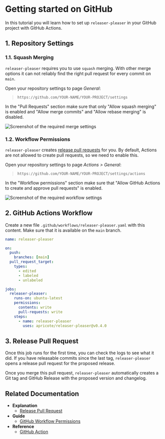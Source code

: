 # Getting started on GitHub

In this tutorial you will learn how to set up `releaser-pleaser` in your GitHub project with GitHub Actions.

## 1. Repository Settings

### 1.1. Squash Merging

`releaser-pleaser` requires you to use `squash` merging. With other merge options it can not reliably find the right pull request for every commit on `main`.

Open your repository settings to page _General_:

> `https://github.com/YOUR-NAME/YOUR-PROJECT/settings`

In the "Pull Requests" section make sure that only "Allow squash merging" is enabled and "Allow merge commits" and "Allow rebase merging" is disabled.

![Screenshot of the required merge settings](./github-settings-pr.png)

### 1.2. Workflow Permissions

`releaser-pleaser` creates [release pull requests](../explanation/release-pr.md) for you. By default, Actions are not allowed to create pull requests, so we need to enable this.

Open your repository settings to page _Actions > General_:

> `https://github.com/YOUR-NAME/YOUR-PROJECT/settings/actions`

In the "Workflow permissions" section make sure that "Allow GitHub Actions to create and approve pull requests" is enabled.

![Screenshot of the required workflow settings](./github-settings-workflow.png)

## 2. GitHub Actions Workflow

Create a new file `.github/workflows/releaser-pleaser.yaml` with this content. Make sure that it is available on the `main` branch.

```yaml
name: releaser-pleaser

on:
  push:
    branches: [main]
  pull_request_target:
    types:
      - edited
      - labeled
      - unlabeled

jobs:
  releaser-pleaser:
    runs-on: ubuntu-latest
    permissions:
      contents: write
      pull-requests: write
    steps:
      - name: releaser-pleaser
        uses: apricote/releaser-pleaser@v0.4.0
```

## 3. Release Pull Request

Once this job runs for the first time, you can check the logs to see what it did.
If you have releasable commits since the last tag, `releaser-pleaser` opens a release pull request for the proposed release.

Once you merge this pull request, `releaser-pleaser` automatically creates a Git tag and GitHub Release with the proposed version and changelog.

## Related Documentation

- **Explanation**
  - [Release Pull Request](../explanation/release-pr.md)
- **Guide**
  - [GitHub Workflow Permissions](../guides/github-workflow-permissions.md)
- **Reference**
  - [GitHub Action](../reference/github-action.md)

